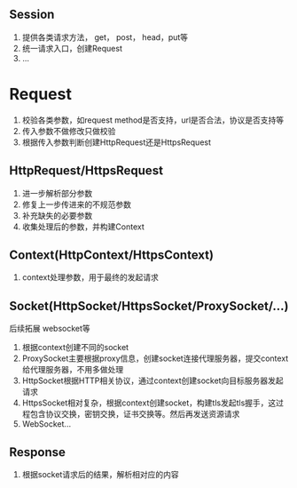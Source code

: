 ## Session
1. 提供各类请求方法， get， post， head，put等
2. 统一请求入口，创建Request
3. ...

# Request
1. 校验各类参数，如request method是否支持，url是否合法，协议是否支持等
2. 传入参数不做修改只做校验
3. 根据传入参数判断创建HttpRequest还是HttpsRequest

## HttpRequest/HttpsRequest
1. 进一步解析部分参数
2. 修复上一步传进来的不规范参数
3. 补充缺失的必要参数
4. 收集处理后的参数，并构建Context

## Context(HttpContext/HttpsContext)
1. context处理参数，用于最终的发起请求

## Socket(HttpSocket/HttpsSocket/ProxySocket/...)
后续拓展 websocket等
1. 根据context创建不同的socket
2. ProxySocket主要根据proxy信息，创建socket连接代理服务器，提交context给代理服务器，不用多做处理
3. HttpSocket根据HTTP相关协议，通过context创建socket向目标服务器发起请求
4. HttpsSocket相对复杂，根据context创建socket，构建tls发起tls握手，这过程包含协议交换，密钥交换，证书交换等。然后再发送资源请求
5. WebSocket...

## Response
1. 根据socket请求后的结果，解析相对应的内容
